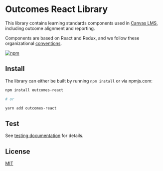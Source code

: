 # Outcomes React Library

This library contains learning standards components used in [Canvas LMS](https://github.com/instructure/canvas-lms), including outcome alignment and reporting.

Components are based on React and Redux, and we follow these organizational [conventions](doc/conventions.md).

[![npm](https://img.shields.io/npm/v/outcomes-react.svg)](https://www.npmjs.com/package/outcomes-react)


## Install

The library can either be built by running `npm install` or via npmjs.com:

```bash
npm install outcomes-react

# or

yarn add outcomes-react
```

## Test

See [testing documentation](doc/testing.md) for details.

## License

[MIT](LICENSE)